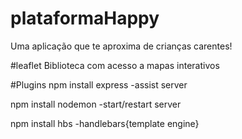# plataformaHappy
 Uma aplicação que te aproxima de crianças carentes!

#leaflet 
Biblioteca com acesso a mapas interativos

#Plugins
npm install express
    -assist server

npm install nodemon
    -start/restart server

npm install hbs
    -handlebars{template engine}